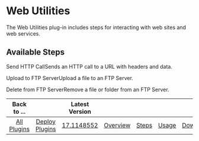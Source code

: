 
Web Utilities
=============

The Web Utilities plug-in includes steps for interacting with web sites and web services.


Available Steps
---------------

Send HTTP CallSends an HTTP call to a URL with headers and data.

Upload to FTP ServerUpload a file to an FTP Server.

Delete from FTP ServerRemove a file or folder from an FTP Server.



|Back to ...||Latest Version|||||
| :---: | :---: | :---: | :---: | :---: | :---: | :---: |
|[All Plugins](../../index.md)|[Deploy Plugins](../README.md)|[17.1148552](https://raw.githubusercontent.com/UrbanCode/IBM-UCD-PLUGINS/main/files/web-utilities/ucd-web-utilities-17.1148552.zip)|[Overview](overview.md)|[Steps](steps.md)|[Usage](usage.md)|[Downloads](downloads.md)|
